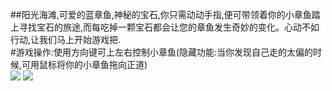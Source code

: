 ##阳光海滩,可爱的蓝章鱼,神秘的宝石,你只需动动手指,便可带领着你的小章鱼踏上寻找宝石的旅途,而每吃掉一颗宝石都会让您的章鱼发生奇妙的变化。心动不如行动,让我们马上开始游戏把.  
#游戏操作:使用方向键可上左右控制小章鱼(隐藏功能:当你发现自己走的太偏的时候,可用鼠标将你的小章鱼拖向正道)   
![](https://raw.githubusercontent.com/zlsteven/homework-source/gh-pages/images/spirit.png)
![](https://raw.githubusercontent.com/zlsteven/homework-source/gh-pages/images/屏幕截图(25).png)



